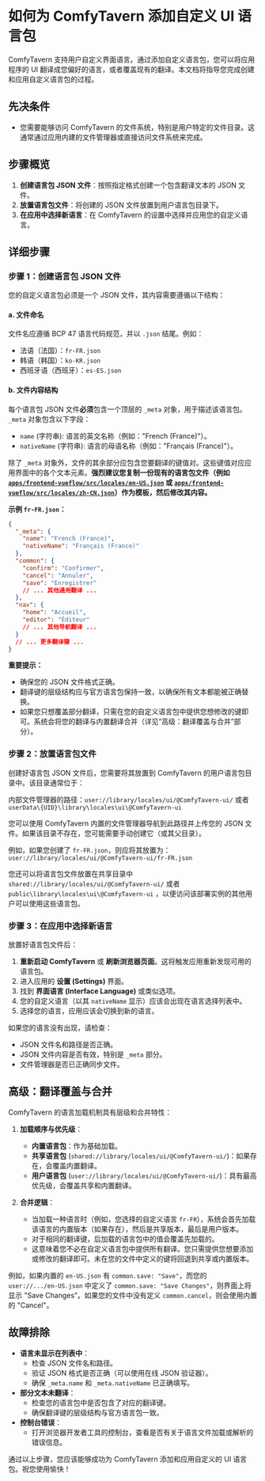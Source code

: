 # 如何为 ComfyTavern 添加自定义 UI 语言包

ComfyTavern 支持用户自定义界面语言。通过添加自定义语言包，您可以将应用程序的 UI 翻译成您偏好的语言，或者覆盖现有的翻译。本文档将指导您完成创建和应用自定义语言包的过程。

## 先决条件

- 您需要能够访问 ComfyTavern 的文件系统，特别是用户特定的文件目录。这通常通过应用内建的文件管理器或直接访问文件系统来完成。

## 步骤概览

1.  **创建语言包 JSON 文件**：按照指定格式创建一个包含翻译文本的 JSON 文件。
2.  **放置语言包文件**：将创建的 JSON 文件放置到用户语言包目录下。
3.  **在应用中选择新语言**：在 ComfyTavern 的设置中选择并应用您的自定义语言。

## 详细步骤

### 步骤 1：创建语言包 JSON 文件

您的自定义语言包必须是一个 JSON 文件，其内容需要遵循以下结构：

#### a. 文件命名

文件名应遵循 BCP 47 语言代码规范，并以 `.json` 结尾。例如：

-   法语（法国）：`fr-FR.json`
-   韩语（韩国）：`ko-KR.json`
-   西班牙语（西班牙）：`es-ES.json`

#### b. 文件内容结构

每个语言包 JSON 文件**必须**包含一个顶层的 `_meta` 对象，用于描述该语言包。`_meta` 对象包含以下字段：

-   `name` (字符串): 语言的英文名称（例如："French (France)"）。
-   `nativeName` (字符串): 语言的母语名称（例如："Français (France)"）。

除了 `_meta` 对象外，文件的其余部分应包含您要翻译的键值对。这些键值对应应用界面中的各个文本元素。**强烈建议您复制一份现有的语言包文件（例如 [`apps/frontend-vueflow/src/locales/en-US.json`](../../apps/frontend-vueflow/src/locales/en-US.json) 或 [`apps/frontend-vueflow/src/locales/zh-CN.json`](../../apps/frontend-vueflow/src/locales/zh-CN.json)）作为模板，然后修改其内容。**

**示例 `fr-FR.json`：**

```json
{
  "_meta": {
    "name": "French (France)",
    "nativeName": "Français (France)"
  },
  "common": {
    "confirm": "Confirmer",
    "cancel": "Annuler",
    "save": "Enregistrer"
    // ... 其他通用翻译 ...
  },
  "nav": {
    "home": "Accueil",
    "editor": "Éditeur"
    // ... 其他导航翻译 ...
  }
  // ... 更多翻译键 ...
}
```

**重要提示：**

-   确保您的 JSON 文件格式正确。
-   翻译键的层级结构应与官方语言包保持一致，以确保所有文本都能被正确替换。
-   如果您只想覆盖部分翻译，只需在您的自定义语言包中提供您想修改的键即可。系统会将您的翻译与内置翻译合并（详见“高级：翻译覆盖与合并”部分）。

### 步骤 2：放置语言包文件

创建好语言包 JSON 文件后，您需要将其放置到 ComfyTavern 的用户语言包目录中。该目录通常位于：

内部文件管理器的路径：`user://library/locales/ui/@ComfyTavern-ui/` 或者 `userData\{UID}\library\locales\ui\@ComfyTavern-ui`

您可以使用 ComfyTavern 内置的文件管理器导航到此路径并上传您的 JSON 文件。如果该目录不存在，您可能需要手动创建它（或其父目录）。

例如，如果您创建了 `fr-FR.json`，则应将其放置为：
`user://library/locales/ui/@ComfyTavern-ui/fr-FR.json`

您还可以将语言包文件放置在共享目录中`shared://library/locales/ui/@ComfyTavern-ui/` 或者`public\library\locales\ui\@ComfyTavern-ui` ，以便访问该部署实例的其他用户可以使用这些语言包。

### 步骤 3：在应用中选择新语言

放置好语言包文件后：

1.  **重新启动 ComfyTavern** 或 **刷新浏览器页面**。这将触发应用重新发现可用的语言包。
2.  进入应用的 **设置 (Settings)** 界面。
3.  找到 **界面语言 (Interface Language)** 或类似选项。
4.  您的自定义语言（以其 `nativeName` 显示）应该会出现在语言选择列表中。
5.  选择您的语言，应用应该会切换到新的语言。

如果您的语言没有出现，请检查：
-   JSON 文件名和路径是否正确。
-   JSON 文件内容是否有效，特别是 `_meta` 部分。
-   文件管理器是否已正确同步文件。

## 高级：翻译覆盖与合并

ComfyTavern 的语言加载机制具有层级和合并特性：

1.  **加载顺序与优先级**：
    *   **内置语言包**：作为基础加载。
    *   **共享语言包** (`shared://library/locales/ui/@ComfyTavern-ui/`)：如果存在，会覆盖内置翻译。
    *   **用户语言包** (`user://library/locales/ui/@ComfyTavern-ui/`)：具有最高优先级，会覆盖共享和内置翻译。

2.  **合并逻辑**：
    *   当加载一种语言时（例如，您选择的自定义语言 `fr-FR`），系统会首先加载该语言的内置版本（如果存在），然后是共享版本，最后是用户版本。
    *   对于相同的翻译键，后加载的语言包中的值会覆盖先加载的。
    *   这意味着您不必在自定义语言包中提供所有翻译。您只需提供您想要添加或修改的翻译即可。未在您的文件中定义的键将回退到共享或内置版本。

例如，如果内置的 `en-US.json` 有 `common.save: "Save"`，而您的 `user://.../en-US.json` 中定义了 `common.save: "Save Changes"`，则界面上将显示 "Save Changes"。如果您的文件中没有定义 `common.cancel`，则会使用内置的 "Cancel"。

## 故障排除

-   **语言未显示在列表中**：
    -   检查 JSON 文件名和路径。
    -   验证 JSON 格式是否正确（可以使用在线 JSON 验证器）。
    -   确保 `_meta.name` 和 `_meta.nativeName` 已正确填写。
-   **部分文本未翻译**：
    -   检查您的语言包中是否包含了对应的翻译键。
    -   确保翻译键的层级结构与官方语言包一致。
-   **控制台错误**：
    -   打开浏览器开发者工具的控制台，查看是否有关于语言文件加载或解析的错误信息。

通过以上步骤，您应该能够成功为 ComfyTavern 添加和应用自定义的 UI 语言包。祝您使用愉快！